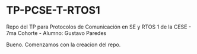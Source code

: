 # TP-PCSE-T-RTOS1
Repo del TP para Protocolos de Comunicación en SE y RTOS 1 de la CESE - 7ma Cohorte - Alumno: Gustavo Paredes

Bueno. Comenzamos con la creacion del repo.
